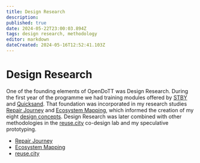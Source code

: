 ```yaml
---
title: Design Research
description: 
published: true
date: 2024-05-22T23:00:03.894Z
tags: design research, methodology
editor: markdown
dateCreated: 2024-05-16T12:52:41.103Z
---
```


# Design Research

One of the founding elements of OpenDoTT was Design Research. During the first year of the programme we had training modules offered by [STBY](https://www.stby.eu/) and [Quicksand](http://quicksand.co.in/). That foundation was incorporated in my research studies [Repair Journey](/opendott/studies/repair-journey) and [Ecosystem Mapping](/opendott/studies/ecosystem-mapping), which informed the creation of my eight [design concepts](/opendott/concepts). Design Research was later combined with other methodologies in the [reuse.city](/opendott/studies/reuse-city) co-design lab and my speculative prototyping.

- [Repair Journey](/opendott/studies/repair-journey)
- [Ecosystem Mapping](/opendott/studies/ecosystem-mapping)
- [reuse.city](/opendott/studies/reuse-city)

<!-- to add

- design research training, part 1
- workshop on probes
- design research training, part 2

-->

